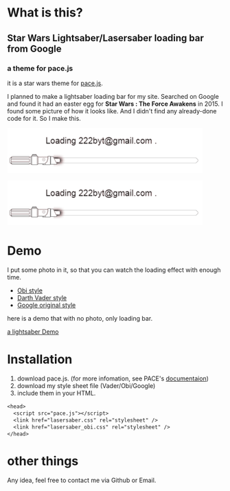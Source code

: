 # What is this?

## Star Wars Lightsaber/Lasersaber loading bar from Google

### a theme for pace.js

it is a star wars theme for [pace.js](https://github.com/HubSpot/PACE/).

I planned to make a lightsaber loading bar for my site. Searched on Google and found it had an easter egg for **Star Wars : The Force Awakens** in 2015. I found some picture of how it looks like. And I didn't find any already-done code for it. So I make this.

![demo](https://raw.githubusercontent.com/HTML50/starwars-loading-style-for-pace/master/img/loading.gif)



![demo](https://raw.githubusercontent.com/HTML50/starwars-loading-style-for-pace/master/img/loading.gif)



# Demo

I put some photo in it, so that you can watch the loading effect with enough time.

- [Obi style](https://html50.github.io/starwars-loading-style-for-pace/obi.html) 
- [Darth Vader style](https://html50.github.io/starwars-loading-style-for-pace/vader.html) 
- [Google original style](https://html50.github.io/starwars-loading-style-for-pace/google.html) 



here is a demo that with no photo, only loading bar.

[a lightsaber Demo](https://html50.github.io/starwars-loading-style-for-pace/demo.html) 

# Installation

1. download pace.js. (for more infomation, see PACE's [documentaion](http://github.hubspot.com/pace/))
2. download my style sheet file (Vader/Obi/Google)
3. include them in your HTML.

```
<head>
  <script src="pace.js"></script>
  <link href="lasersaber.css" rel="stylesheet" />
  <link href="lasersaber_obi.css" rel="stylesheet" />
</head>
```

# other things

Any idea, feel free to contact me via Github or Email.